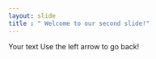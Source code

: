 ```yaml
---
layout: slide
title : " Welcome to our second slide!"
---
```

Your text
Use the left arrow to go back!
